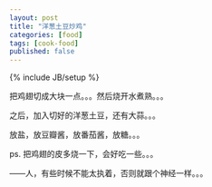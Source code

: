 ```yaml
---
layout: post
title: "洋葱土豆炒鸡"
categories: [food]
tags: [cook-food]
published: false
---
```

{% include JB/setup %}

把鸡翅切成大块一点。。。然后烧开水煮熟。。。

之后，加入切好的洋葱土豆，还有大蒜。。。

放盐，放豆瓣酱，放番茄酱，放糖。。。

ps. 把鸡翅的皮多烧一下，会好吃一些。。。

——人，有些时候不能太执着，否则就跟个神经一样。。。